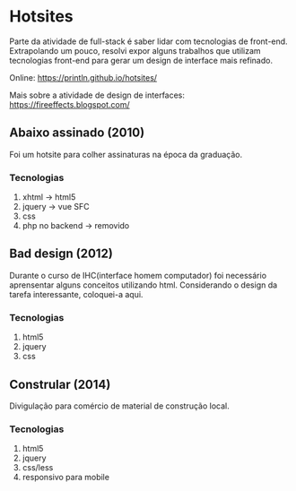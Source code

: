 # Hotsites
Parte da atividade de full-stack é saber lidar com tecnologias de front-end. Extrapolando um pouco, resolvi expor alguns trabalhos que utilizam tecnologias front-end para gerar um design de interface mais refinado.

Online: https://println.github.io/hotsites/

Mais sobre a atividade de design de interfaces: https://fireeffects.blogspot.com/

## Abaixo assinado (2010)
Foi um hotsite para colher assinaturas na época da graduação. 

### Tecnologias
1. xhtml -> html5
1. jquery -> vue SFC
1. css
1. php no backend -> removido 

## Bad design (2012)
Durante o curso de IHC(interface homem computador) foi necessário aprensentar alguns conceitos utilizando html. Considerando o design da tarefa interessante, coloquei-a aqui.

### Tecnologias
1. html5
1. jquery
1. css

## Constrular (2014)
Divigulação para comércio de material de construção local.

### Tecnologias
1. html5
1. jquery
1. css/less
1. responsivo para mobile

